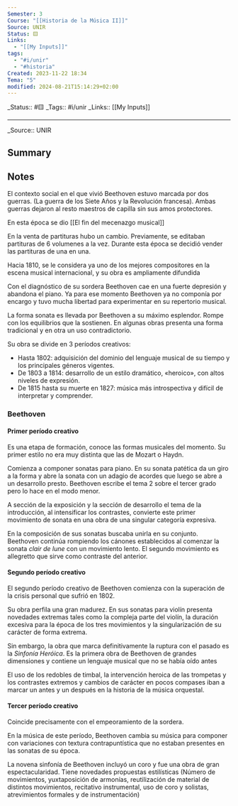 ```yaml
---
Semester: 3
Course: "[[Historia de la Música II]]"
Source: UNIR
Status: 🟨
Links:
  - "[[My Inputs]]"
tags:
  - "#i/unir"
  - "#historia"
Created: 2023-11-22 18:34
Tema: "5"
modified: 2024-08-21T15:14:29+02:00
---
```

\_Status:: #🟨 
\_Tags::  #i/unir
\_Links::  [[My Inputs]]
___

\_Source:: UNIR 

## Summary


## Notes

El contexto social en el que vivió Beethoven estuvo marcada por dos guerras. (La guerra de los Siete Años y la Revolución francesa). Ambas guerras dejaron al resto 
maestros de capilla sin sus amos protectores.

En esta época se dio [[El fin del mecenazgo musical]]

En la venta de partituras hubo un cambio. Previamente, se editaban partituras de 6 volumenes a la vez. Durante esta época se decidió vender las partituras de una en una.

Hacia 1810, se le considera ya uno de los mejores compositores en la escena musical internacional, y su obra es ampliamente difundida

Con el diagnóstico de su sordera Beethoven cae en una fuerte depresión y abandona el piano. Ya para ese momento Beethoven ya no componía por encargo y tuvo mucha libertad para experimentar en su repertorio musical.

La forma sonata es llevada por Beethoven a su máximo esplendor. Rompe con los equilibrios que la sostienen. En algunas obras presenta una forma tradicional y en otra un uso contradictorio.

Su obra se divide en 3 períodos creativos:
- Hasta 1802: adquisición del dominio del lenguaje musical de su tiempo y los principales géneros vigentes.
- De 1803 a 1814: desarrollo de un estilo dramático, «heroico», con altos niveles de expresión.
- De 1815 hasta su muerte en 1827: música más introspectiva y difícil de interpretar y comprender.

### Beethoven

#### Primer período creativo
Es una etapa de formación, conoce las formas musicales del momento. Su primer estilo no era muy distinta que las de Mozart o Haydn.

Comienza a componer sonatas para piano. En su sonata patética da un giro a la forma y abre la sonata con un adagio de acordes que luego se abre a un desarrollo presto.
Beethoven escribe el tema 2 sobre el tercer grado pero lo hace en el modo menor.

A sección de la exposición y la sección de desarrollo el tema de la introducción, al intensificar los contrastes, convierte este primer movimiento de sonata en una obra de una singular categoría expresiva.

En la composición de sus sonatas buscaba unirla en su conjunto. Beethoven continúa rompiendo los cánones establecidos al comenzar la sonata *clair de lune* con un movimiento lento. El segundo movimiento es allegretto que sirve como contraste del anterior.

####  Segundo período creativo

El segundo período creativo de Beethoven comienza con la superación de la crisis personal que sufrió en 1802.

Su obra perfila una gran madurez. En sus sonatas para violín presenta novedades extremas tales como la compleja parte del violín, la duración excesiva para la época de los tres movimientos y la singularización de su carácter de forma extrema.

Sin embargo, la obra que marca definitivamente la ruptura con el pasado es la *Sinfonía Heróica*. Es la primera obra de Beethoven de grandes dimensiones y contiene un lenguaje musical que no se había oído antes

El uso de los redobles de timbal, la intervención heroica de las trompetas y los contrastes extremos y cambios de carácter en pocos compases iban a marcar un antes y un después en la historia de la música orquestal.

#### Tercer período creativo

Coincide precisamente con el empeoramiento de la sordera.

En la música de este período, Beethoven cambia su música para componer con variaciones con textura contrapuntística que no estaban presentes en las sonatas de su época.

La novena sinfonía de Beethoven incluyó un coro y fue una obra de gran espectacularidad. Tiene novedades propuestas estilísticas (Número de movimientos, yuxtaposición de armonías, reutilización de material de distintos movimientos, recitativo instrumental, uso de coro y solistas, atrevimientos formales y de instrumentación)















































































